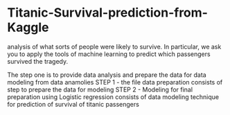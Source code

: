 # Titanic-Survival-prediction-from-Kaggle
analysis of what sorts of people were likely to survive. In particular, we ask you to apply the tools of machine learning to predict which passengers survived the tragedy.

The step one is to provide data analysis and prepare the data for data modeling from data anamolies
STEP 1 - the file data preparation consists of step to prepare the data for modeling
STEP 2 - Modeling for final preparation using Logistic regression consists of data modeling technique for prediction of survival of titanic passengers
